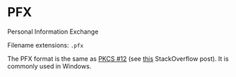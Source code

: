 # PFX

Personal Information Exchange

Filename extensions: `.pfx`

The PFX format is the same as [PKCS #12](./pkcs12.md) (see [this](https://stackoverflow.com/a/6821061/4570466) StackOverflow post). It is commonly used in Windows.
